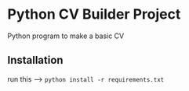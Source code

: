# Python CV Builder Project
Python program to make a basic CV

## Installation
run this --> `python install -r requirements.txt`
